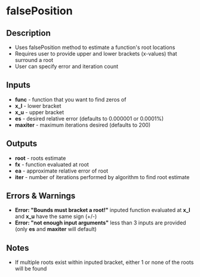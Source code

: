 # falsePosition
## Description
* Uses falsePosition method to estimate a function's root locations
* Requires user to provide upper and lower brackets (x-values) that surround a root
* User can specify error and iteration count
## Inputs
* **func** - function that you want to find zeros of
* **x_l** - lower bracket
* **x_u** - upper bracket
* **es** - desired relative error (defaults to 0.000001 or 0.0001%)
* **maxiter** - maximum iterations desired (defaults to 200)
## Outputs
* **root** - roots estimate
* **fx** - function evaluated at root
* **ea** - approximate relative error of root
* **iter** - number of iterations performed by algorithm to find root estimate
## Errors & Warnings
* **Error: "Bounds must bracket a root!"** inputed function evaluated at **x_l** and **x_u** have the same sign (+/-)
* **Error: "not enough input arguments"** less than 3 inputs are provided (only **es** and **maxiter** will default)
## Notes
* If multiple roots exist within inputed bracket, either 1 or none of the roots will be found
